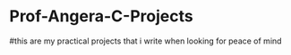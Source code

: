 # Prof-Angera-C-Projects
#this are my practical projects that i write when looking for peace of mind
